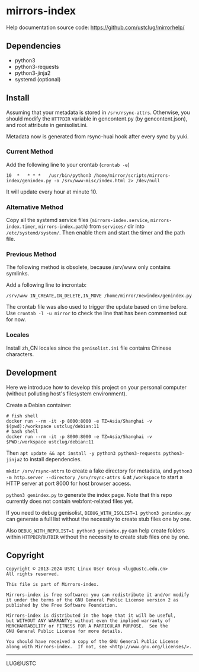 # mirrors-index

Help documentation source code: https://github.com/ustclug/mirrorhelp/

## Dependencies

* python3
* python3-requests
* python3-jinja2
* systemd (optional)

## Install

Assuming that your metadata is stored in `/srv/rsync-attrs`. Otherwise, you should modify the `HTTPDIR` variable in gencontent.py (by gencontent.json), and root attribute in genisolist.ini.

Metadata now is generated from rsync-huai hook after every sync by yuki.

### Current Method

Add the following line to your crontab (`crontab -e`)

```
10  *   * * *   /usr/bin/python3 /home/mirror/scripts/mirrors-index/genindex.py -o /srv/www-misc/index.html 2> /dev/null
```

It will update every hour at minute 10.

### Alternative Method

Copy all the systemd service files (`mirrors-index.service`, `mirrors-index.timer`,
`mirrors-index.path`) from `services/` dir into `/etc/systemd/system/`.
Then enable them and start the timer and the path file.

### Previous Method

The following method is obsolete, because /srv/www only contains symlinks.

Add a following line to incrontab:

```/srv/www IN_CREATE,IN_DELETE,IN_MOVE /home/mirror/newindex/genindex.py```

The crontab file was also used to trigger the update based on time before.
Use `crontab -l -u mirror` to check the line that has been commented out for now.

### Locales

Install zh_CN locales since the `genisolist.ini` file contains Chinese characters.

## Development

Here we introduce how to develop this project on your personal computer (without polluting host's filesystem environment).

Create a Debian container:

```shell
# fish shell
docker run --rm -it -p 8000:8000 -e TZ=Asia/Shanghai -v $(pwd):/workspace ustclug/debian:11
# bash shell
docker run --rm -it -p 8000:8000 -e TZ=Asia/Shanghai -v $PWD:/workspace ustclug/debian:11
```

Then `apt update && apt install -y python3 python3-requests python3-jinja2` to install dependencies.

`mkdir /srv/rsync-attrs` to create a fake directory for metadata, and `python3 -m http.server --directory /srv/rsync-attrs &` at `/workspace` to start a HTTP server at port 8000 for host browser access.

`python3 genindex.py` to generate the index page. Note that this repo currently does not contain webfont-related files yet.

If you need to debug genisolist, `DEBUG_WITH_ISOLIST=1 python3 genindex.py` can generate a full list without the necessity to create stub files one by one.

Also `DEBUG_WITH_REPOLIST=1 python3 genindex.py` can help create folders within `HTTPDIR`/`OUTDIR` without the necessity to create stub files one by one.

## Copyright

    Copyright © 2013-2024 USTC Linux User Group <lug@ustc.edu.cn>
    All rights reserved.

    This file is part of Mirrors-index.

    Mirrors-index is free software: you can redistribute it and/or modify
    it under the terms of the GNU General Public License version 2 as
    published by the Free Software Foundation.

    Mirrors-index is distributed in the hope that it will be useful,
    but WITHOUT ANY WARRANTY; without even the implied warranty of
    MERCHANTABILITY or FITNESS FOR A PARTICULAR PURPOSE.  See the
    GNU General Public License for more details.

    You should have received a copy of the GNU General Public License
    along with Mirrors-index.  If not, see <http://www.gnu.org/licenses/>.

* * *
LUG@USTC
